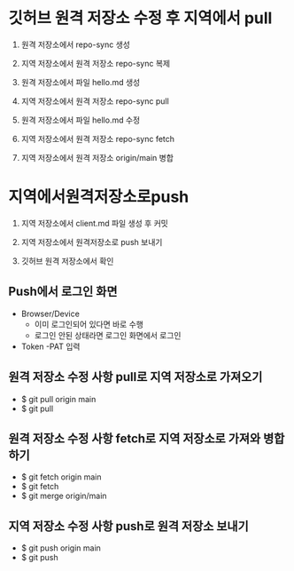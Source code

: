 # 깃허브 원격 저장소 수정 후 지역에서 pull
1. 원격 저장소에서 repo-sync 생성

2. 지역 저장소에서 원격 저장소 repo-sync 복제

3. 원격 저장소에서 파일 hello.md 생성

4. 지역 저장소에서 원격 저장소 repo-sync pull

5. 원격 저장소에서 파일 hello.md 수정

6. 지역 저장소에서 원격 저장소 repo-sync fetch

7. 지역 저장소에서 원격 저장소 origin/main 병합

# 지역에서원격저장소로push
1. 지역 저장소에서 client.md 파일 생성 후 커밋

2. 지역 저장소에서 원격저장소로 push 보내기

3. 깃허브 원격 저장소에서 확인

## Push에서 로그인 화면
- Browser/Device
    - 이미 로그인되어 있다면 바로 수행
    - 로그인 안된 상태라면 로그인 화면에서 로그인
- Token
    -PAT 입력
## 원격 저장소 수정 사항 pull로 지역 저장소로 가져오기
- $ git pull origin main
- $ git pull
## 원격 저장소 수정 사항 fetch로 지역 저장소로 가져와 병합하기
- $ git fetch origin main
- $ git fetch
- $ git merge origin/main

## 지역 저장소 수정 사항 push로 원격 저장소 보내기
- $ git push origin main
- $ git push 
